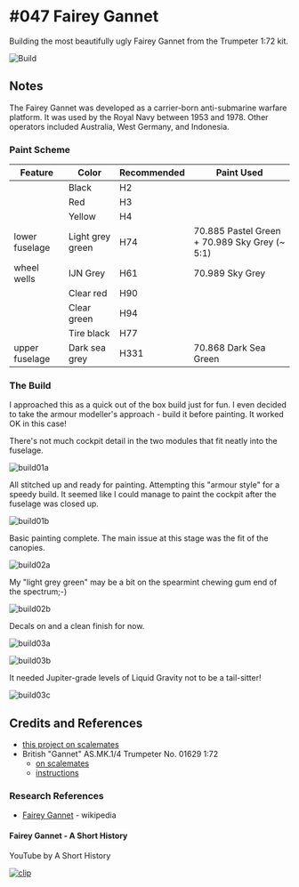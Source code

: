 # #047 Fairey Gannet

Building the most beautifully ugly Fairey Gannet from the Trumpeter 1:72 kit.

![Build](./assets/Gannet_build.jpg?raw=true)

## Notes

The Fairey Gannet was developed as a carrier-born anti-submarine warfare platform.
It was used by the Royal Navy between 1953 and 1978.
Other operators included Australia, West Germany, and Indonesia.

### Paint Scheme

| Feature         | Color                | Recommended | Paint Used |
|-----------------|----------------------|-------------|------------|
|                 | Black                | H2          | |
|                 | Red                  | H3          | |
|                 | Yellow               | H4          | |
| lower fuselage  | Light grey green     | H74         | 70.885 Pastel Green + 70.989 Sky Grey (~ 5:1) |
| wheel wells     | IJN Grey             | H61         | 70.989 Sky Grey |
|                 | Clear red            | H90         | |
|                 | Clear green          | H94         | |
|                 | Tire black           | H77         | |
| upper fuselage  | Dark sea grey        | H331        | 70.868 Dark Sea Green |

### The Build

I approached this as a quick out of the box build just for fun.
I even decided to take the armour modeller's approach - build it before painting.
It worked OK in this case!

There's not much cockpit detail in the two modules that fit neatly into the fuselage.

![build01a](./assets/build01a.jpg?raw=true)

All stitched up and ready for painting. Attempting this "armour style" for a speedy build.
It seemed like I could manage to paint the cockpit after the fuselage was closed up.

![build01b](./assets/build01b.jpg?raw=true)

Basic painting complete. The main issue at this stage was the fit of the canopies.

![build02a](./assets/build02a.jpg?raw=true)

My "light grey green" may be a bit on the spearmint chewing gum end of the spectrum;-)

![build02b](./assets/build02b.jpg?raw=true)

Decals on and a clean finish for now.

![build03a](./assets/build03a.jpg?raw=true)

![build03b](./assets/build03b.jpg?raw=true)

It needed Jupiter-grade levels of Liquid Gravity not to be a tail-sitter!

![build03c](./assets/build03c.jpg?raw=true)

## Credits and References

* [this project on scalemates](https://www.scalemates.com/profiles/mate.php?id=74137&p=projects&project=126323)
* British "Gannet" AS.MK.1/4 Trumpeter No. 01629 1:72
    * [on scalemates](https://www.scalemates.com/kits/trumpeter-01629-british-gannet-asmk1-4--104815)
    * [instructions](./assets/01629-instructions.pdf)

### Research References

* [Fairey Gannet](https://en.wikipedia.org/wiki/Fairey_Gannet) - wikipedia

#### Fairey Gannet - A Short History

YouTube by A Short History

[![clip](https://img.youtube.com/vi/sNHYDlL1S80/0.jpg)](https://www.youtube.com/watch?v=sNHYDlL1S80)
